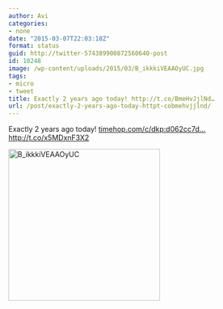 ```yaml
---
author: Avi
categories:
- none
date: "2015-03-07T22:03:18Z"
format: status
guid: http://twitter-574389900872560640-post
id: 10248
image: /wp-content/uploads/2015/03/B_ikkkiVEAAOyUC.jpg
tags:
- micro
- tweet
title: Exactly 2 years ago today! http://t.co/BmeHvJjlNd…
url: /post/exactly-2-years-ago-today-httpt-cobmehvjjlnd/
---
```

Exactly 2 years ago today! [timehop.com/c/dkp:d062cc7d…](http://timehop.com/c/dkp:d062cc7d0a937df1bbdf8e250f59d42e:13616499:13616499:d9a92) http://t.co/x5MDxnF3X2

<img width="300" height="300" src="http://aviflax.com/wp-content/uploads/2015/03/B_ikkkiVEAAOyUC-300x300.jpg" class="attachment-medium" alt="B_ikkkiVEAAOyUC" />